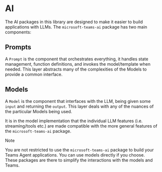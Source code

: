 # AI

The AI packages in this library are designed to make it easier to build applications with LLMs.
The `microsoft-teams-ai` package has two main components:

## Prompts

A `Prompt` is the component that orchestrates everything, it handles state management,
function definitions, and invokes the model/template when needed. This layer abstracts many of
the complexities of the Models to provide a common interface.

## Models

A `Model` is the component that interfaces with the LLM, being given some `input` and returning the `output`.
This layer deals with any of the nuances of the particular Models being used.

It is in the model implementation that the individual LLM features (i.e. streaming/tools etc.)
are made compatible with the more general features of the `microsoft-teams-ai` package.

> [!NOTE]
> You are not restricted to use the `microsoft-teams-ai` package to build your Teams Agent applications. You can use models directly if you choose. These packages are there to simplify the interactions with the models and Teams.
